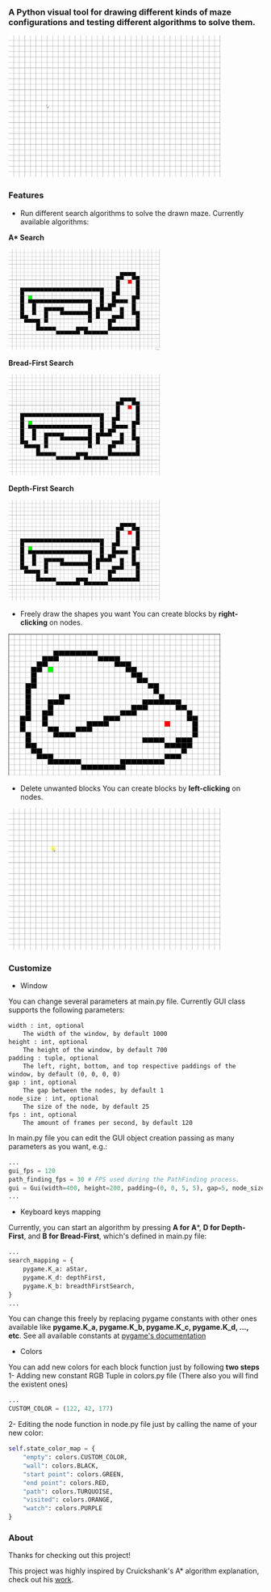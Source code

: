 ### A Python visual tool for drawing different kinds of maze configurations and testing different algorithms to solve them.
<img src="https://github.com/Renua-Meireles/PathFinding/blob/master/screenshots/draw_and_run.gif" width="420" height="280" />

### Features
- Run different search algorithms to solve the drawn maze. Currently available algorithms:

**A\* Search**

<img src="https://github.com/Renua-Meireles/PathFinding/blob/master/screenshots/aStar.gif" width="300" height="200" />

**Bread-First Search**

<img src="https://github.com/Renua-Meireles/PathFinding/blob/master/screenshots/bread-first.gif" width="300" height="200" />

**Depth-First Search**

<img src="https://github.com/Renua-Meireles/PathFinding/blob/master/screenshots/depth-first.gif" width="300" height="200" />

 
- Freely draw the shapes you want
You can create blocks by **right-clicking** on nodes.
<img src="https://github.com/Renua-Meireles/PathFinding/blob/master/screenshots/ss01.png" width="420" height="280" />

- Delete unwanted blocks
You can create blocks by **left-clicking** on nodes.
<img src="https://github.com/Renua-Meireles/PathFinding/blob/master/screenshots/draw.gif" width="420" height="280" />
 
### Customize
- Window

You can change several parameters at main.py file. Currently GUI class supports the following parameters: 
```
width : int, optional
    The width of the window, by default 1000
height : int, optional
    The height of the window, by default 700
padding : tuple, optional
    The left, right, bottom, and top respective paddings of the window, by default (0, 0, 0, 0)
gap : int, optional
    The gap between the nodes, by default 1
node_size : int, optional
    The size of the node, by default 25
fps : int, optional
    The amount of frames per second, by default 120
 ```
In main.py file you can edit the GUI object creation passing as many parameters as you want, e.g.:
```python
...
gui_fps = 120
path_finding_fps = 30 # FPS used during the PathFinding process.
gui = Gui(width=400, height=200, padding=(0, 0, 5, 5), gap=5, node_size=50, fps=gui_fps)
...
```
- Keyboard keys mapping

Currently, you can start an algorithm by pressing **A for A***, **D for Depth-First**, and **B for Bread-First**, which's defined in main.py file:
```python
...
search_mapping = {
    pygame.K_a: aStar,
    pygame.K_d: depthFirst,
    pygame.K_b: breadthFirstSearch,
}
...
```
You can change this freely by replacing pygame constants with other ones available like 
**pygame.K_a, pygame.K_b, pygame.K_c, pygame.K_d, ..., etc**. See all available constants at [pygame's documentation](https://www.pygame.org/docs/ref/key.html)

- Colors

You can add new colors for each block function just by following **two steps**
1- Adding new constant RGB Tuple in colors.py file (There also you will find the existent ones)
```python
...
CUSTOM_COLOR = (122, 42, 177)
```
2- Editing the node function in node.py file just by calling the name of your new color:
```python
self.state_color_map = {
    "empty": colors.CUSTOM_COLOR,
    "wall": colors.BLACK,
    "start point": colors.GREEN,
    "end point": colors.RED,
    "path": colors.TURQUOISE,
    "visited": colors.ORANGE,
    "watch": colors.PURPLE
}
```
 
 ### About
Thanks for checking out this project!

This project was highly inspired by Cruickshank's A* algorithm explanation, check out his [work](https://morioh.com/p/cf0c6b11c848).
